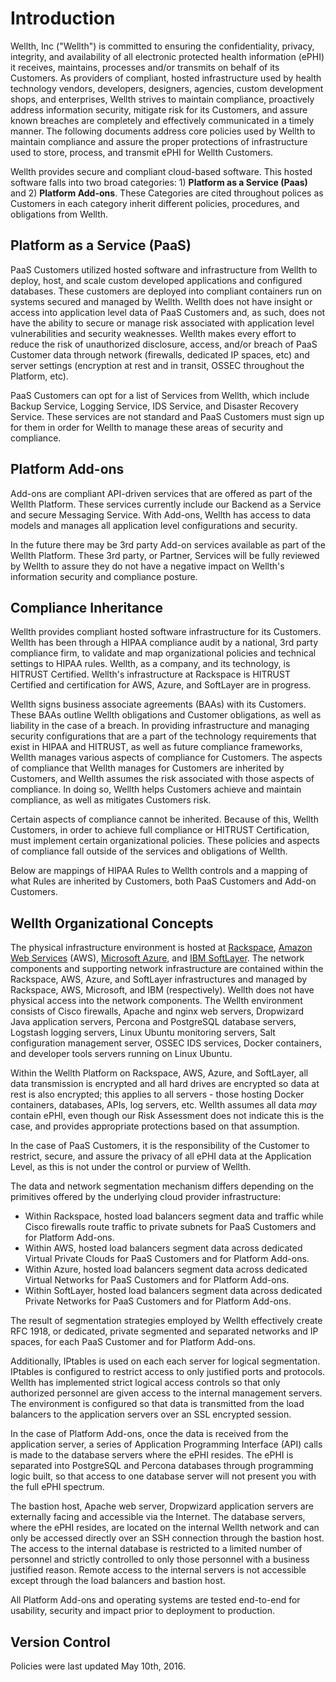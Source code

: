 # Introduction

Wellth, Inc ("Wellth") is committed to ensuring the confidentiality, privacy, integrity, and availability of all electronic protected health information (ePHI) it receives, maintains, processes and/or transmits on behalf of its Customers. As providers of compliant, hosted infrastructure used by health technology vendors, developers, designers, agencies, custom development shops, and enterprises, Wellth strives to maintain compliance, proactively address information security, mitigate risk for its Customers, and assure known breaches are completely and effectively communicated in a timely manner. The following documents address core policies used by Wellth to maintain compliance and assure the proper protections of infrastructure used to store, process, and transmit ePHI for Wellth Customers.

Wellth provides secure and compliant cloud-based software. This hosted software falls into two broad categories: 1) **Platform as a Service (Paas)** and 2) **Platform Add-ons**. These Categories are cited throughout polices as Customers in each category inherit different policies, procedures, and obligations from Wellth.

## Platform as a Service (PaaS)

PaaS Customers utilized hosted software and infrastructure from Wellth to deploy, host, and scale custom developed applications and configured databases. These customers are deployed into compliant containers run on systems secured and managed by Wellth. Wellth does not have insight or access into application level data of PaaS Customers and, as such, does not have the ability to secure or manage risk associated with application level vulnerabilities and security weaknesses. Wellth makes every effort to reduce the risk of unauthorized disclosure, access, and/or breach of PaaS Customer data through network (firewalls, dedicated IP spaces, etc) and server settings (encryption at rest and in transit, OSSEC throughout the Platform, etc).

PaaS Customers can opt for a list of Services from Wellth, which include Backup Service, Logging Service, IDS Service, and Disaster Recovery Service. These services are not standard and PaaS Customers must sign up for them in order for Wellth to manage these areas of security and compliance.

## Platform Add-ons

Add-ons are compliant API-driven services that are offered as part of the Wellth Platform. These services currently include our Backend as a Service and secure Messaging Service. With Add-ons, Wellth has access to data models and manages all application level configurations and security.

In the future there may be 3rd party Add-on services available as part of the Wellth Platform. These 3rd party, or Partner, Services will be fully reviewed by Wellth to assure they do not have a negative impact on Wellth's information security and compliance posture.

## Compliance Inheritance

Wellth provides compliant hosted software infrastructure for its Customers. Wellth has been through a HIPAA compliance audit by a national, 3rd party compliance firm, to validate and map organizational policies and technical settings to HIPAA rules. Wellth, as a company, and its technology, is HITRUST Certified.  Wellth's infrastructure at Rackspace is HITRUST Certified and certification for AWS, Azure, and SoftLayer are in progress.

Wellth signs business associate agreements (BAAs) with its Customers. These BAAs outline Wellth obligations and Customer obligations, as well as liability in the case of a breach. In providing infrastructure and managing security configurations that are a part of the technology requirements that exist in HIPAA and HITRUST, as well as future compliance frameworks, Wellth manages various aspects of compliance for Customers. The aspects of compliance that Wellth manages for Customers are inherited by Customers, and Wellth assumes the risk associated with those aspects of compliance. In doing so, Wellth helps Customers achieve and maintain compliance, as well as mitigates Customers risk.

Certain aspects of compliance cannot be inherited. Because of this, Wellth Customers, in order to achieve full compliance or HITRUST Certification, must implement certain organizational policies. These policies and aspects of compliance fall outside of the services and obligations of Wellth.

Below are mappings of HIPAA Rules to Wellth controls and a mapping of what Rules are inherited by Customers, both PaaS Customers and Add-on Customers.

## Wellth Organizational Concepts

The physical infrastructure environment is hosted at [Rackspace](http://broadcast.rackspace.com/downloads/pdfs/RackspaceSecurityApproach.pdf), [Amazon Web Services](https://aws.amazon.com/) (AWS), [Microsoft Azure](https://azure.microsoft.com/), and [IBM SoftLayer](http://www.softlayer.com/). The network components and supporting network infrastructure are contained within the Rackspace, AWS, Azure, and SoftLayer infrastructures and managed by Rackspace, AWS, Microsoft, and IBM (respectively). Wellth does not have physical access into the network components. The Wellth environment consists of Cisco firewalls, Apache and nginx web servers, Dropwizard Java application servers, Percona and PostgreSQL database servers, Logstash logging servers, Linux Ubuntu monitoring servers, Salt configuration management server, OSSEC IDS services, Docker containers, and developer tools servers running on Linux Ubuntu.

Within the Wellth Platform on Rackspace, AWS, Azure, and SoftLayer, all data transmission is encrypted and all hard drives are encrypted so data at rest is also encrypted; this applies to all servers - those hosting Docker containers, databases, APIs, log servers, etc. Wellth assumes all data *may* contain ePHI, even though our Risk Assessment does not indicate this is the case, and provides appropriate protections based on that assumption.

In the case of PaaS Customers, it is the responsibility of the Customer to restrict, secure, and assure the privacy of all ePHI data at the Application Level, as this is not under the control or purview of Wellth.

The data and network segmentation mechanism differs depending on the primitives offered by the underlying cloud provider infrastructure:

* Within Rackspace, hosted load balancers segment data and traffic while Cisco firewalls route traffic to private subnets for PaaS Customers and for Platform Add-ons.
* Within AWS, hosted load balancers segment data across dedicated Virtual Private Clouds for PaaS Customers and for Platform Add-ons.
* Within Azure, hosted load balancers segment data across dedicated Virtual Networks for PaaS Customers and for Platform Add-ons.
* Within SoftLayer, hosted load balancers segment data across dedicated Private Networks for PaaS Customers and for Platform Add-ons.

The result of segmentation strategies employed by Wellth effectively create RFC 1918, or dedicated, private segmented and separated networks and IP spaces, for each PaaS Customer and for Platform Add-ons.

Additionally, IPtables is used on each each server for logical segmentation. IPtables is configured to restrict access to only justified ports and protocols. Wellth has implemented strict logical access controls so that only authorized personnel are given access to the internal management servers. The environment is configured so that data is transmitted from the load balancers to the application servers over an SSL encrypted session.

In the case of Platform Add-ons, once the data is received from the application server, a series of Application Programming Interface (API) calls is made to the database servers where the ePHI resides. The ePHI is separated into PostgreSQL and Percona databases through programming logic built, so that access to one database server will not present you with the full ePHI spectrum.

The bastion host, Apache web server, Dropwizard application servers are externally facing and accessible via the Internet. The database servers, where the ePHI resides, are located on the internal Wellth network and can only be accessed directly over an SSH connection through the bastion host. The access to the internal database is restricted to a limited number of personnel and strictly controlled to only those personnel with a business justified reason. Remote access to the internal servers is not accessible except through the load balancers and bastion host.

All Platform Add-ons and operating systems are tested end-to-end for usability, security and impact prior to deployment to production.

## Version Control

Policies were last updated May 10th, 2016.

